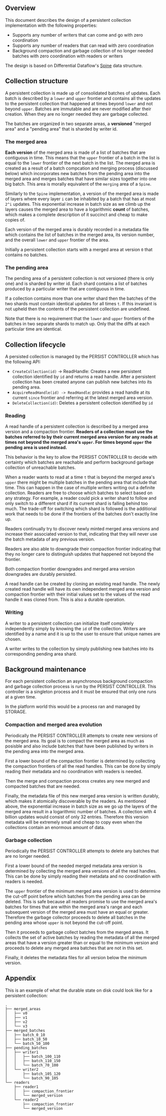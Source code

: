 ## Overview

This document describes the design of a persistent collection implementation
with the following properties:

* Supports any number of writers that can come and go with zero coordination
* Supports any number of readers that can read with zero coordination
* Background compaction and garbage collection of no longer needed batches with
  zero coordination with readers or writers

The design is based on Differential Dataflow's [Spine][spine] data structure.

## Collection structure

A persistent collection is made up of consolidated batches of updates. Each
batch is described by a `lower` and `upper` frontier and contains all the
updates to the persistent collection that happened at times beyond `lower` and
not beyond `upper`. Batches are immutable and are never modified after their
creation. When they are no longer needed they are garbage collected.

The batches are organized in two separate areas, a **versioned** "merged area"
and a "pending area" that is sharded by writer id.

### The merged area

**Each version** of the merged area is made of a list of batches that are
contiguous in time. This means that the `upper` frontier of a batch in the list
is equal to the `lower` frontier of the next batch in the list. The merged area
is created as a result of a batch compcation and merging process (discussed
below) which incorporates new batches from the pending area into the merged
area and merges batches that have similar sizes together into one big batch.
This area is morally equivalent of the `merging` area of a `Spine`.

Similarly to the `Spine` implementation, a version of the merged area is made
of layers where every layer `i` can be inhabited by a batch that has at most
`2^i` updates. This exponential increase in batch size as we climb up the
layers causes the merged area to have a logarithmic **count** of batches, which
makes a complete description of it succinct and cheap to make copies of.

Each version of the merged area is durably recorded in a metadata file which
contains the list of batches in the merged area, its version number, and the
overall `lower` and `upper` frontier of the area.

Initially a persistent collection starts with a merged area at version `0` that
contains no batches.

### The pending area

The pending area of a persistent collection is not versioned (there is only
one) and is sharded by writer id. Each shard contains a list of batches
produced by a particular writer that are contiguous in time.

If a collection contains more than one writer shard then the batches of the two
shards must contain identical updates for all times `t`. If this invariant is
not upheld then the contents of the persistent collection are undefined.

Note that there is no requirement that the `lower` and `upper` frontiers of the
batches in two separate shards to match up. Only that the diffs at each
particular time are identical.

## Collection lifecycle

A persisted collection is managed by the PERSIST CONTROLLER which has the following API:

* `CreateCollection(id)` -> ReadHandle: Creates a new persistent collection
  identified by `id` and returns a read handle. After a persistent collection
  has been created anyone can publish new batches into its pending area.
* `AcquireReadHandle(id) -> ReadHandle`: provides a read handle at its current
  `since` frontier and referring at the latest merged area version.
* `DeleteCollection(id)`: Deletes a persistent collection identified by `id`

### Reading

A read handle of a persistent collection is described by a merged area version
and a compaction frontier. **Readers of a collection must use the batches
referred to by their current merged area version for any reads at times not
beyond the merged area's `upper`. For times beyond `upper` the pending area is
used instead.**

This behavior is the key to allow the PERSIST CONTROLLER to decide with
certainty which batches are reachable and perform background garbage collection
of unreachable batches.

When a reader wants to read at a time `t` that is beyond the merged area's
`upper` there might be multiple batches in the pending area that include that
time. This can happen in the case of multiple writers writing out a definite
collection. Readers are free to choose which batches to select based on any
strategy. For example, a reader could pick a writer shard to follow and only
switch to a different shard if its current shard is falling behind too much.
The trade-off for switching which shard is followed is the additional work that
needs to be done if the frontiers of the batches don't exactly line up.

Readers continually try to discover newly minted merged area versions and
increase their associated version to that, indicating that they will never use
the batch metadata of any previous version.

Readers are also able to downgrade their compaction frontier indicating that
they no longer care to distinguish updates that happened not beyond the
frontier.

Both compaction frontier downgrades and merged area version downgrades are
durably persisted.

A read handle can be created by cloning an existing read handle. The newly
created read handle will have its own independent merged area version and
compaction frontier with their initial values set to the values of the read
handle it was cloned from. This is also a durable operation.

### Writing

A writer to a persistent collection can initialize itself completely
independently simply by knowing the `id` of the collection. Writers are
identified by a name and it is up to the user to ensure that unique names are
chosen.

A writer writes to the collection by simply publishing new batches into its
corresponding pending area shard.

## Background maintenance

For each persistent collection an asynchronous background compaction and
garbage collection process is run by the PERSIST CONTROLLER. This controller is
a singleton process and it must be ensured that only one runs at a given time.

In the platform world this would be a process ran and managed by STORAGE.

### Compaction and merged area evolution

Periodically the PERSIST CONTROLLER attempts to create new versions of the
merged area. Its goal is to compact the merged area as much as posisble and
also include batches that have been published by writers in the pending area
into the merged area.

First a lower bound of the compaction frontier is determined by collecting the
compaction frontiers of all the read handles. This can be done by simply
reading their metadata and no coordination with readers is needed.

Then the merge and compaction process creates any new merged and compacted
batches that are needed.

Finally, the metadata file of this new merged area version is written durably,
which makes it atomically discoverable by the readers. As mentioned above, the
exponential increase in batch size as we go up the layers of the merged area
result in a logarithmic number of batches. A collection with 4 billion updates
would consist of only 32 entries. Therefore this version metadata will be
extremely small and cheap to copy even when the collections contain an enormous
amount of data.

### Garbage collection

Periodically the PERSIST CONTROLLER attempts to delete any batches that are no
longer needed.

First a lower bound of the needed merged metadata area version is determined by
collecting the merged area versions of all the read handles. This can be done
by simply reading their metadata and no coordination with readers is needed.

The `upper` frontier of the minimum merged area version is used to determine
the cut-off point before which batches from the pending area can be deleted.
This is safe because all readers promise to use the merged area's batches for
times that are within the merged area's range and each subsequent version of
the merged area must have an equal or greater. Therefore the garbage collector
proceeds to delete all batches in the pending area whose `upper` is not beyond
the cut-off point.

Then it proceeds to garbage collect batches from the merged areas. It collects
the set of active batches by reading the metadata of all the merged areas that
have a version greater than or equal to the minimum version and proceeds to
delete any merged area batches that are not in this set.

Finally, it deletes the metadata files for all version below the minimum version.

## Appendix

This is an example of what the durable state on disk could look like for a persistent collection:

```
.
├── merged_areas
│   ├── v0
│   ├── v1
│   ├── v2
│   └── v3
├── merged_batches
│   ├── batch_0_10
│   ├── batch_10_50
│   └── batch_50_100
├── pending_batches
│   ├── writer1
│   │   ├── batch_100_110
│   │   ├── batch_110_150
│   │   └── batch_70_100
│   └── writer2
│       ├── batch_105_120
│       └── batch_90_105
└── readers
    ├── reader1
    │   ├── compaction_frontier
    │   └── merged_version
    └── reader2
        ├── compaction_frontier
        └── merged_version
```

[spine]: https://docs.rs/differential-dataflow/latest/differential_dataflow/trace/implementations/spine_fueled/index.html
